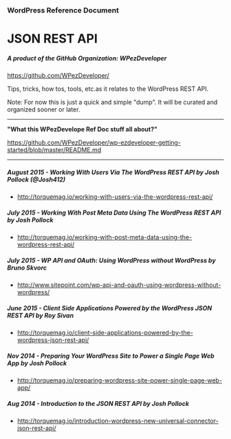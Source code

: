 ### WordPress Reference Document
# JSON REST API
##### A product of the GitHub Organization: WPezDeveloper
https://github.com/WPezDeveloper/

Tips, tricks, how tos, tools, etc.as it relates to the WordPress REST API.

Note: For now this is just a quick and simple "dump". It will be curated and organized sooner or later.




---

**"What this WPezDevelope Ref Doc stuff all about?"**

https://github.com/WPezDeveloper/wp-ezdeveloper-getting-started/blob/master/README.md

---

##### August 2015 - Working With Users Via The WordPress REST API by Josh Pollock (@Josh412)
 - http://torquemag.io/working-with-users-via-the-wordpress-rest-api/


##### July 2015 - Working With Post Meta Data Using The WordPress REST API by Josh Pollock
 - http://torquemag.io/working-with-post-meta-data-using-the-wordpress-rest-api/


##### July 2015 - WP API and OAuth: Using WordPress without WordPress by Bruno Skvorc
 - http://www.sitepoint.com/wp-api-and-oauth-using-wordpress-without-wordpress/
 

##### June 2015 - Client Side Applications Powered by the WordPress JSON REST API by Roy Sivan
 - http://torquemag.io/client-side-applications-powered-by-the-wordpress-json-rest-api/
 

##### Nov 2014 - Preparing Your WordPress Site to Power a Single Page Web App by Josh Pollock
 - http://torquemag.io/preparing-wordpress-site-power-single-page-web-app/


##### Aug 2014 - Introduction to the JSON REST API by Josh Pollock
 - http://torquemag.io/introduction-wordpress-new-universal-connector-json-rest-api/

